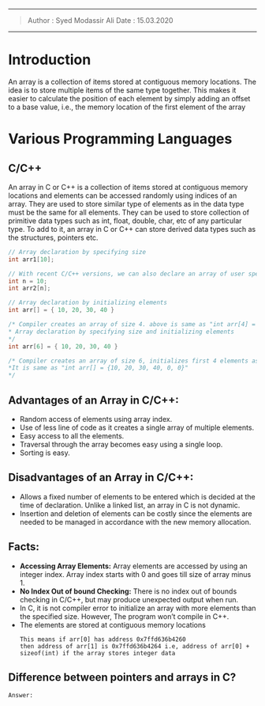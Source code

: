 -----
> Author : Syed Modassir Ali
> Date : 15.03.2020
-----

# Introduction

An array is a collection of items stored at contiguous memory locations. The idea is to store multiple items of the same type together. This makes it easier to calculate the position of each element by simply adding an offset to a base value, i.e., the memory location of the first element of the array

# Various Programming Languages

## C/C++
An array in C or C++ is a collection of items stored at contiguous memory locations and elements can be accessed randomly using indices of an array. They are used to store similar type of elements as in the data type must be the same for all elements. They can be used to store collection of primitive data types such as int, float, double, char, etc of any particular type. To add to it, an array in C or C++ can store derived data types such as the structures, pointers etc. 

```cpp
// Array declaration by specifying size 
int arr1[10]; 

// With recent C/C++ versions, we can also declare an array of user specified size 
int n = 10; 
int arr2[n]; 

// Array declaration by initializing elements 
int arr[] = { 10, 20, 30, 40 } 

/* Compiler creates an array of size 4. above is same as "int arr[4] = {10, 20, 30, 40}" 
* Array declaration by specifying size and initializing elements 
*/
int arr[6] = { 10, 20, 30, 40 } 

/* Compiler creates an array of size 6, initializes first 4 elements as specified by user and rest two elements as 0.
*It is same as "int arr[] = {10, 20, 30, 40, 0, 0}" 
*/
```

## Advantages of an Array in C/C++:

  - Random access of elements using array index.
  - Use of less line of code as it creates a single array of multiple elements.
  - Easy access to all the elements.
  - Traversal through the array becomes easy using a single loop.
  - Sorting is easy.

## Disadvantages of an Array in C/C++:

  - Allows a fixed number of elements to be entered which is decided at the time of declaration. Unlike a linked list, an array in C is not dynamic.
  - Insertion and deletion of elements can be costly since the elements are needed to be managed in accordance with the new memory allocation.
  
## Facts:

   - **Accessing Array Elements:** Array elements are accessed by using an integer index. Array index starts with 0 and goes till size of array minus 1.
   - **No Index Out of bound Checking:** There is no index out of bounds checking in C/C++, but may produce unexpected output when run.
   - In C, it is not compiler error to initialize an array with more elements than the specified size. However, The program won’t compile in C++. 
   - The elements are stored at contiguous memory locations
      ```
      This means if arr[0] has address 0x7ffd636b4260
      then address of arr[1] is 0x7ffd636b4264 i.e, address of arr[0] + sizeof(int) if the array stores integer data
      ```
  
  
  ## Difference between pointers and arrays in C?
  
    Answer: 
  
  
